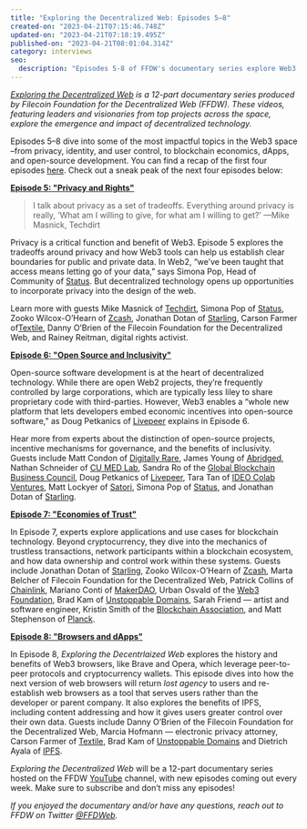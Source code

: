 ```yaml
---
title: "Exploring the Decentralized Web: Episodes 5–8"
created-on: "2023-04-21T07:15:46.748Z"
updated-on: "2023-04-21T07:18:19.495Z"
published-on: "2023-04-21T08:01:04.314Z"
category: interviews
seo:
  description: "Episodes 5-8 of FFDW's documentary series explore Web3 privacy, open-source development, blockchain economics, and decentralized browsers with industry experts."
---
```


_[Exploring the Decentralized Web](https://www.youtube.com/watch?v=P0yfvedPY94&list=PL37YlBYJT0nmfqDnbov6lKHUyZvRfQjap&index=1) is a 12-part documentary series produced by Filecoin Foundation for the Decentralized Web (FFDW). These videos, featuring leaders and visionaries from top projects across the space, explore the emergence and impact of decentralized technology._

Episodes 5–8 dive into some of the most impactful topics in the Web3 space –from privacy, identity, and user control, to blockchain economics, dApps, and open-source development. You can find a recap of the first four episodes [here](https://medium.com/@FFDWeb/check-out-our-docuseries-exploring-the-decentralized-web-b7d13e2415d). Check out a sneak peak of the next four episodes below:

**[Episode 5: "Privacy and Rights"](https://www.youtube.com/watch?v=paeI3LiHIuI&t=1s)**

> I talk about privacy as a set of tradeoffs. Everything around privacy is really, ‘What am I willing to give, for what am I willing to get?’ —Mike Masnick, Techdirt

Privacy is a critical function and benefit of Web3. Episode 5 explores the tradeoffs around privacy and how Web3 tools can help us establish clear boundaries for public and private data. In Web2, “we’ve been taught that access means letting go of your data,” says Simona Pop, Head of Community of [Status](https://status.im/get/). But decentralized technology opens up opportunities to incorporate privacy into the design of the web.

Learn more with guests Mike Masnick of [Techdirt](https://www.techdirt.com/), Simona Pop of [Status](https://status.im/get/), Zooko Wilcox-O’Hearn of [Zcash](https://z.cash/), Jonathan Dotan of [Starling](https://www.starlinglab.org/), Carson Farmer of[Textile](https://www.textile.io/), Danny O’Brien of the Filecoin Foundation for the Decentralized Web, and Rainey Reitman, digital rights activist.

**[Episode 6: "Open Source and Inclusivity"](https://www.youtube.com/watch?v=wjy4Dv1-pHU)**

Open-source software development is at the heart of decentralized technology. While there are open Web2 projects, they’re frequently controlled by large corporations, which are typically less liley to share proprietary code with third-parties. However, Web3 enables a “whole new platform that lets developers embed economic incentives into open-source software,” as Doug Petkanics of [Livepeer](https://livepeer.org/) explains in Episode 6.

Hear more from experts about the distinction of open-source projects, incentive mechanisms for governance, and the benefits of inclusivity. Guests include Matt Condon of [Digitally Rare](https://anchor.fm/digitallyrare), James Young of [Abridged](https://abridged.io/), Nathan Schneider of [CU MED Lab](https://www.colorado.edu/lab/medlab/about), Sandra Ro of the [Global Blockchain Business Council](https://gbbcouncil.org/), Doug Petkanics of [Livepeer](https://livepeer.org/), Tara Tan of [IDEO Colab Ventures](https://www.ideocolab.com/ventures/), Matt Lockyer of [Satori](https://www.satoriapp.xyz/), Simona Pop of [Status](https://status.im/get/), and Jonathan Dotan of [Starling](https://www.starlinglab.org/).

**[Episode 7: "Economies of Trust"](https://www.youtube.com/watch?v=KBq0GsTj3ho)**

In Episode 7, experts explore applications and use cases for blockchain technology. Beyond cryptocurrency, they dive into the mechanics of trustless transactions, network participants within a blockchain ecosystem, and how data ownership and control work within these systems. Guests include Jonathan Dotan of [Starling](https://www.starlinglab.org/), Zooko Wilcox-O’Hearn of [Zcash](https://z.cash/), Marta Belcher of Filecoin Foundation for the Decentralized Web, Patrick Collins of [Chainlink](https://chain.link/), Mariano Conti of [MakerDAO](https://makerdao.com/en/), Urban Osvald of the [Web3 Foundation](https://web3.foundation/), Brad Kam of [Unstoppable Domains](https://unstoppabledomains.com/), Sarah Friend — artist and software engineer, Kristin Smith of the [Blockchain Association](https://theblockchainassociation.org/), and Matt Stephenson of [Planck](https://planckdata.com/).

**[Episode 8: "Browsers and dApps"](https://www.youtube.com/watch?v=wF_a2vR4zxQ)**

In Episode 8, _Exploring the Decentrlaized Web_ explores the history and benefits of Web3 browsers, like Brave and Opera, which leverage peer-to-peer protocols and cryptocurrency wallets. This episode dives into how the next version of web browsers will return _lost agency_ to users and re-establish web browsers as a tool that serves users rather than the developer or parent company. It also explores the benefits of IPFS, including content addressing and how it gives users greater control over their own data. Guests include Danny O’Brien of the Filecoin Foundation for the Decentralized Web, Marcia Hofmann — electronic privacy attorney, Carson Farmer of [Textile](https://www.textile.io/), Brad Kam of [Unstoppable Domains](https://unstoppabledomains.com/) and Dietrich Ayala of [IPFS](https://ipfs.io/).

_Exploring the Decentralized Web_ will be a 12-part documentary series hosted on the FFDW [YouTube](https://www.youtube.com/channel/UCbj3Hck5cwKURkZKHjg_MKQ) channel, with new episodes coming out every week. Make sure to subscribe and don’t miss any episodes!

_If you enjoyed the documentary and/or have any questions, reach out to FFDW on Twitter [@FFDWeb](https://twitter.com/ffdweb)._
